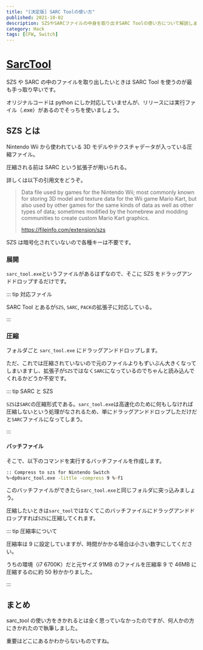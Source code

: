 ```yaml
---
title: "[決定版] SARC Toolの使い方"
published: 2021-10-02
description: SZSやSARCファイルの中身を取り出すSARC Toolの使い方について解説します
category: Hack
tags: [CFW, Switch]
---
```


# [SarcTool](https://github.com/aboood40091/SARC-Tool)

SZS や SARC の中のファイルを取り出したいときは SARC Tool を使うのが最も手っ取り早いです。

オリジナルコードは python にしか対応していませんが、リリースには実行ファイル（.exe）があるのでそっちを使いましょう。

## SZS とは

Nintendo Wii から使われている 3D モデルやテクスチャデータが入っている圧縮ファイル。

圧縮される前は SARC という拡張子が用いられる。

詳しくは以下の引用文をどうぞ。

> Data file used by games for the Nintendo Wii; most commonly known for storing 3D model and texture data for the Wii game Mario Kart, but also used by other games for the same kinds of data as well as other types of data; sometimes modified by the homebrew and modding communities to create custom Mario Kart graphics.
>
> https://fileinfo.com/extension/szs

SZS は暗号化されていないので各種キーは不要です。

### 展開

`sarc_tool.exe`というファイルがあるはずなので、そこに SZS をドラッグアンドドロップするだけです。

::: tip 対応ファイル

SARC Tool とあるが`SZS`, `SARC`, `PACK`の拡張子に対応している。

:::

### 圧縮

フォルダごと `sarc_tool.exe` にドラッグアンドドロップします。

ただ、これでは圧縮されていないので元のファイルよりもずいぶん大きくなってしまいますし、拡張子が`SZS`ではなく`SARC`になっているのでちゃんと読み込んでくれるかどうか不安です。

::: tip SARC と SZS

`SZS`は`SARC`の圧縮形式である。`sarc_tool.exe`は高速化のために何もしなければ圧縮しないという処理がなされるため、単にドラッグアンドドロップしただけだと`SARC`ファイルになってしまう。

:::

#### バッチファイル

そこで、以下のコマンドを実行するバッチファイルを作成します。

```zsh
:: Compress to szs for Nintendo Switch
%~dp0sarc_tool.exe -little -compress 9 %~f1
```

このバッチファイルができたら`sarc_tool.exe`と同じフォルダに突っ込みましょう。

圧縮したいときは`sarc_tool`ではなくてこのバッチファイルにドラッグアンドドロップすれば`SZS`に圧縮してくれます。

::: tip 圧縮率について

圧縮率は 9 に設定していますが、時間がかかる場合は小さい数字にしてください。

うちの環境（i7 6700K）だと元サイズ 91MB のファイルを圧縮率 9 で 46MB に圧縮するのに約 50 秒かかりました。

:::

## まとめ

sarc_tool の使い方をきかれるとは全く思っていなかったのですが、何人かの方にきかれたので執筆しました。

重要はどこにあるかわからないものですね。

